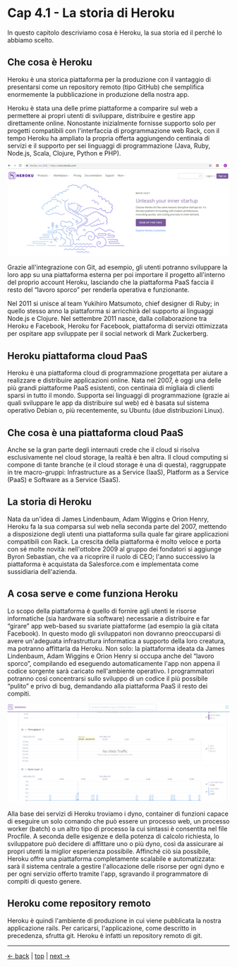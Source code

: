 # <a name="top"></a> Cap 4.1 - La storia di Heroku

In questo capitolo descriviamo cosa è Heroku, la sua storia ed il perché lo abbiamo scelto.



## Che cosa è Heroku

Heroku è una storica piattaforma per la produzione con il vantaggio di presentarsi come un repository remoto (tipo GitHub) che semplifica enormemente la pubblicazione in produzione della nostra app.

Heroku è stata una delle prime piattaforme a comparire sul web a permettere ai propri utenti di sviluppare, distribuire e gestire app direttamente online. Nonostante inizialmente fornisse supporto solo per progetti compatibili con l'interfaccia di programmazione web Rack, con il tempo Heroku ha ampliato la propria offerta aggiungendo centinaia di servizi e il supporto per sei linguaggi di programmazione (Java, Ruby, Node.js, Scala, Clojure, Python e PHP).

![fig01](https://github.com/flaviobordonidev/leanpubabrandnewcms/blob/master/01-base/04-heroku/01_fig01-heroku-homepage.png)

Grazie all'integrazione con Git, ad esempio, gli utenti potranno sviluppare la loro app su una piattaforma esterna per poi importare il progetto all'interno del proprio account Heroku, lasciando che la piattaforma PaaS faccia il resto del “lavoro sporco” per renderla operativa e funzionante.

Nel 2011 si unisce al team Yukihiro Matsumoto, chief designer di Ruby; in quello stesso anno la piattaforma si arricchirà del supporto ai linguaggi Node.js e Clojure. Nel settembre 2011 nasce, dalla collaborazione tra Heroku e Facebook, Heroku for Facebook, piattaforma di servizi ottimizzata per ospitare app sviluppate per il social network di Mark Zuckerberg.



## Heroku piattaforma cloud PaaS

Heroku è una piattaforma cloud di programmazione progettata per aiutare a realizzare e distribuire applicazioni online. 
Nata nel 2007, è oggi una delle più grandi piattaforme PaaS esistenti, con centinaia di migliaia di clienti sparsi in tutto il mondo. 
Supporta sei linguaggi di programmazione (grazie ai quali sviluppare le app da distribuire sul web) ed è basata sul sistema operativo Debian o, più recentemente, su Ubuntu (due distribuzioni Linux).



## Che cosa è una piattaforma cloud PaaS

Anche se la gran parte degli internauti crede che il cloud si risolva esclusivamente nel cloud storage, la realtà è ben altra. 
Il cloud computing si compone di tante branche (e il cloud storage è una di questa), raggruppate in tre macro-gruppi: Infrastructure as a Service (IaaS), Platform as a Service (PaaS) e Software as a Service (SaaS).




## La storia di Heroku

Nata da un'idea di James Lindenbaum, Adam Wiggins e Orion Henry, Heroku fa la sua comparsa sul web nella seconda parte del 2007, mettendo a disposizione degli utenti una piattaforma sulla quale far girare applicazioni compatibili con Rack.
La crescita della piattaforma è molto veloce e porta con sé molte novità: nell'ottobre 2009 al gruppo dei fondatori si aggiunge Byron Sebastian, che va a ricoprire il ruolo di CEO; l'anno successivo la piattaforma è acquistata da Salesforce.com e implementata come sussidiaria dell'azienda.



## A cosa serve e come funziona Heroku
Lo scopo della piattaforma è quello di fornire agli utenti le risorse informatiche (sia hardware sia software) necessarie a distribuire e far “girare” app web-based su svariate piattaforme (ad esempio la già citata Facebook). In questo modo gli sviluppatori non dovranno preoccuparsi di avere un'adeguata infrastruttura informatica a supporto della loro creatura, ma potranno affittarla da Heroku. Non solo: la piattaforma ideata da James Lindenbaum, Adam Wiggins e Orion Henry si occupa anche del “lavoro sporco”, compilando ed eseguendo automaticamente l'app non appena il codice sorgente sarà caricato nell'ambiente operativo. I programmatori potranno così concentrarsi sullo sviluppo di un codice il più possibile “pulito” e privo di bug, demandando alla piattaforma PaaS il resto dei compiti.

![fig02](https://github.com/flaviobordonidev/leanpubabrandnewcms/blob/master/01-base/04-heroku/01_fig02-heroku_metrics.png)

Alla base dei servizi di Heroku troviamo i dyno, container di funzioni capace di eseguire un solo comando che può essere
un processo web, un processo worker (batch) o un altro tipo di processo la cui sintassi è consentita nel file Procfile.
A seconda delle esigenze e della potenza di calcolo richiesta, lo sviluppatore può decidere di affittare uno o più dyno,
così da assicurare ai propri utenti la miglior esperienza possibile. Affinché ciò sia possibile, Heroku offre una
piattaforma completamente scalabile e automatizzata: sarà il sistema centrale a gestire l'allocazione delle risorse per
ogni dyno e per ogni servizio offerto tramite l'app, sgravando il programmatore di compiti di questo genere.



## Heroku come repository remoto

Heroku è quindi l'ambiente di produzione in cui viene pubblicata la nostra applicazione rails. 
Per caricarsi, l'applicazione, come descritto in precedenza, sfrutta git.
Heroku è infatti un repository remoto di git.



---

[<- back](https://github.com/flaviobordonidev/leanpubabrandnewcms/blob/master/01-base/03-mockups/01_00-mockups.md)
 | [top](#top) |
[next ->](https://github.com/flaviobordonidev/leanpubabrandnewcms/blob/master/01-base/04-heroku/02_00-inizializiamo_heroku.md)
